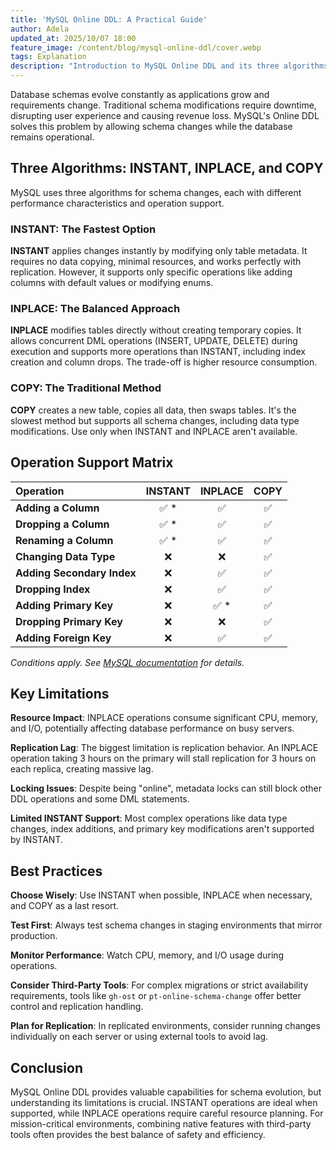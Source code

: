 ```yaml
---
title: 'MySQL Online DDL: A Practical Guide'
author: Adela
updated_at: 2025/10/07 18:00
feature_image: /content/blog/mysql-online-ddl/cover.webp
tags: Explanation
description: "Introduction to MySQL Online DDL and its three algorithms: INSTANT, INPLACE, and COPY"
---
```


Database schemas evolve constantly as applications grow and requirements change. Traditional schema modifications require downtime, disrupting user experience and causing revenue loss. MySQL's Online DDL solves this problem by allowing schema changes while the database remains operational.

## Three Algorithms: INSTANT, INPLACE, and COPY

MySQL uses three algorithms for schema changes, each with different performance characteristics and operation support.

### INSTANT: The Fastest Option

**INSTANT** applies changes instantly by modifying only table metadata. It requires no data copying, minimal resources, and works perfectly with replication. However, it supports only specific operations like adding columns with default values or modifying enums.

### INPLACE: The Balanced Approach

**INPLACE** modifies tables directly without creating temporary copies. It allows concurrent DML operations (INSERT, UPDATE, DELETE) during execution and supports more operations than INSTANT, including index creation and column drops. The trade-off is higher resource consumption.

### COPY: The Traditional Method

**COPY** creates a new table, copies all data, then swaps tables. It's the slowest method but supports all schema changes, including data type modifications. Use only when INSTANT and INPLACE aren't available.

## Operation Support Matrix

| Operation | INSTANT | INPLACE | COPY |
| :--- | :---: | :---: | :---: |
| **Adding a Column** | ✅ * | ✅ | ✅ |
| **Dropping a Column** | ✅ * | ✅ | ✅ |
| **Renaming a Column** | ✅ * | ✅ | ✅ |
| **Changing Data Type** | ❌ | ❌ | ✅ |
| **Adding Secondary Index** | ❌ | ✅ | ✅ |
| **Dropping Index** | ❌ | ✅ | ✅ |
| **Adding Primary Key** | ❌ | ✅ * | ✅ |
| **Dropping Primary Key** | ❌ | ❌ | ✅ |
| **Adding Foreign Key** | ❌ | ✅ | ✅ |

*Conditions apply. See [MySQL documentation](https://dev.mysql.com/doc/refman/8.0/en/innodb-online-ddl-operations.html) for details.*

## Key Limitations

**Resource Impact**: INPLACE operations consume significant CPU, memory, and I/O, potentially affecting database performance on busy servers.

**Replication Lag**: The biggest limitation is replication behavior. An INPLACE operation taking 3 hours on the primary will stall replication for 3 hours on each replica, creating massive lag.

**Locking Issues**: Despite being "online", metadata locks can still block other DDL operations and some DML statements.

**Limited INSTANT Support**: Most complex operations like data type changes, index additions, and primary key modifications aren't supported by INSTANT.

## Best Practices

**Choose Wisely**: Use INSTANT when possible, INPLACE when necessary, and COPY as a last resort.

**Test First**: Always test schema changes in staging environments that mirror production.

**Monitor Performance**: Watch CPU, memory, and I/O usage during operations.

**Consider Third-Party Tools**: For complex migrations or strict availability requirements, tools like `gh-ost` or `pt-online-schema-change` offer better control and replication handling.

**Plan for Replication**: In replicated environments, consider running changes individually on each server or using external tools to avoid lag.

## Conclusion

MySQL Online DDL provides valuable capabilities for schema evolution, but understanding its limitations is crucial. INSTANT operations are ideal when supported, while INPLACE operations require careful resource planning. For mission-critical environments, combining native features with third-party tools often provides the best balance of safety and efficiency.